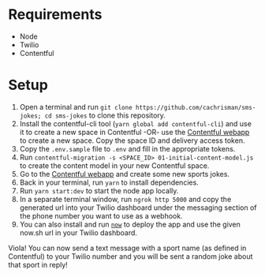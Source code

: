 # Requirements

- Node
- Twilio
- Contentful

# Setup

1. Open a terminal and run `git clone https://github.com/cachrisman/sms-jokes; cd sms-jokes` to clone this repository.
1. Install the contentful-cli tool (`yarn global add contentful-cli`) and use it to create a new space in Contentful -OR- use the [Contentful webapp](https://app.contentful.com) to create a new space. Copy the space ID and delivery access token.
1. Copy the `.env.sample` file to `.env` and fill in the appropriate tokens.
1. Run `contentful-migration -s <SPACE_ID> 01-initial-content-model.js` to create the content model in your new Contentful space.
1. Go to the [Contentful webapp](https://app.contentful.com) and create some new sports jokes.
1. Back in your terminal, run `yarn` to install dependencies.
1. Run `yarn start:dev` to start the node app locally.
1. In a separate terminal window, run `ngrok http 5000` and copy the generated url into your Twilio dashboard under the messaging section of the phone number you want to use as a webhook.
1. You can also install and run [`now`](https://now.sh) to deploy the app and use the given now.sh url in your Twilio dashboard.

Viola! You can now send a text message with a sport name (as defined in Contentful) to your Twilio number and you will be sent a random joke about that sport in reply!
